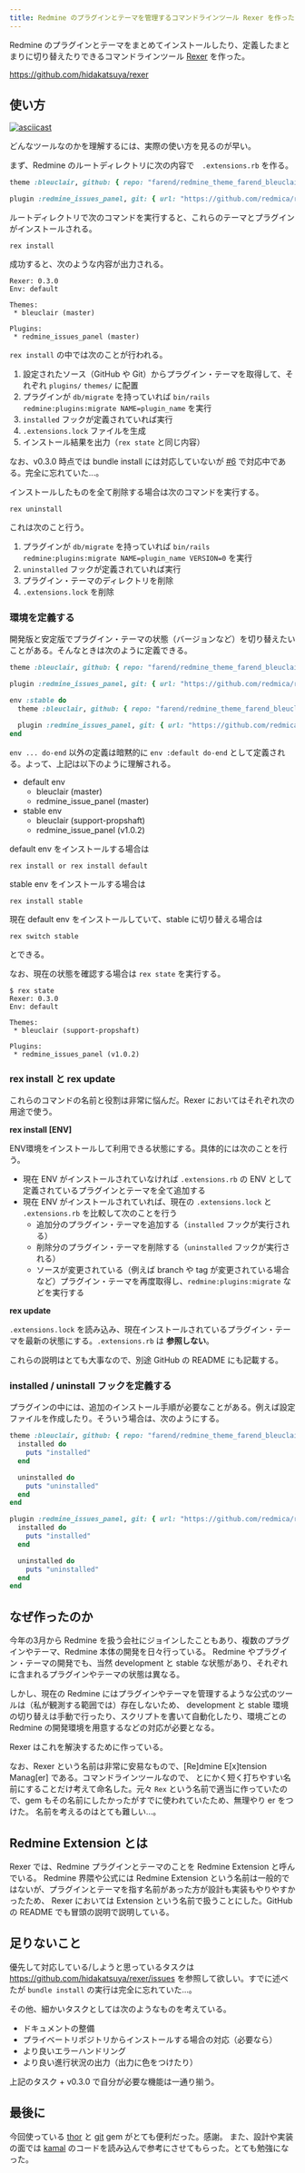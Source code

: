 ```yaml
---
title: Redmine のプラグインとテーマを管理するコマンドラインツール Rexer を作った
---
```


Redmine のプラグインとテーマをまとめてインストールしたり、定義したまとまりに切り替えたりできるコマンドラインツール [Rexer](https://github.com/hidakatsuya/rexer) を作った。

https://github.com/hidakatsuya/rexer

## 使い方

[![asciicast](https://asciinema.org/a/672754.svg)](https://asciinema.org/a/672754)

どんなツールなのかを理解するには、実際の使い方を見るのが早い。

まず、Redmine のルートディレクトリに次の内容で　`.extensions.rb` を作る。

```ruby
theme :bleuclair, github: { repo: "farend/redmine_theme_farend_bleuclair" }

plugin :redmine_issues_panel, git: { url: "https://github.com/redmica/redmine_issues_panel" }
```

ルートディレクトリで次のコマンドを実行すると、これらのテーマとプラグインがインストールされる。

```
rex install
```

成功すると、次のような内容が出力される。

```
Rexer: 0.3.0
Env: default

Themes:
 * bleuclair (master)

Plugins:
 * redmine_issues_panel (master)
```

`rex install` の中では次のことが行われる。

1. 設定されたソース（GitHub や Git）からプラグイン・テーマを取得して、それぞれ `plugins/` `themes/` に配置
2. プラグインが `db/migrate` を持っていれば `bin/rails redmine:plugins:migrate NAME=plugin_name` を実行
3. `installed` フックが定義されていれば実行
4. `.extensions.lock` ファイルを生成
5. インストール結果を出力（`rex state` と同じ内容）

なお、v0.3.0 時点では bundle install には対応していないが [#6](https://github.com/hidakatsuya/rexer/issues/6) で対応中である。完全に忘れていた...。

インストールしたものを全て削除する場合は次のコマンドを実行する。

```
rex uninstall
```

これは次のこと行う。

1. プラグインが `db/migrate` を持っていれば `bin/rails redmine:plugins:migrate NAME=plugin_name VERSION=0` を実行
2. `uninstalled` フックが定義されていれば実行
3. プラグイン・テーマのディレクトリを削除
4. `.extensions.lock` を削除

### 環境を定義する

開発版と安定版でプラグイン・テーマの状態（バージョンなど）を切り替えたいことがある。そんなときは次のように定義できる。

```ruby
theme :bleuclair, github: { repo: "farend/redmine_theme_farend_bleuclair" }

plugin :redmine_issues_panel, git: { url: "https://github.com/redmica/redmine_issues_panel" }

env :stable do
  theme :bleuclair, github: { repo: "farend/redmine_theme_farend_bleuclair", branch: "support-propshaft" }

  plugin :redmine_issues_panel, git: { url: "https://github.com/redmica/redmine_issues_panel", tag: "v1.0.2" }
end
````

`env ... do-end` 以外の定義は暗黙的に `env :default do-end` として定義される。よって、上記は以下のように理解される。

* default env
  * bleuclair (master)
  * redmine_issue_panel (master)
* stable env
  * bleuclair (support-propshaft)
  * redmine_issue_panel (v1.0.2)

default env をインストールする場合は
```
rex install or rex install default
```

stable env をインストールする場合は
```
rex install stable
```

現在 default env をインストールしていて、stable に切り替える場合は
```
rex switch stable
```

とできる。

なお、現在の状態を確認する場合は `rex state` を実行する。

```
$ rex state
Rexer: 0.3.0
Env: default

Themes:
 * bleuclair (support-propshaft)

Plugins:
 * redmine_issues_panel (v1.0.2)
```

### rex install と rex update

これらのコマンドの名前と役割は非常に悩んだ。Rexer においてはそれぞれ次の用途で使う。

**rex install [ENV]**

ENV環境をインストールして利用できる状態にする。具体的には次のことを行う。

* 現在 ENV がインストールされていなければ `.extensions.rb` の ENV として定義されているプラグインとテーマを全て追加する
* 現在 ENV がインストールされていれば、現在の `.extensions.lock` と `.extensions.rb` を比較して次のことを行う
  * 追加分のプラグイン・テーマを追加する（`installed` フックが実行される）
  * 削除分のプラグイン・テーマを削除する（`uninstalled` フックが実行される）
  * ソースが変更されている（例えば branch や tag が変更されている場合など）プラグイン・テーマを再度取得し、`redmine:plugins:migrate` などを実行する
 
**rex update**

`.extensions.lock` を読み込み、現在インストールされているプラグイン・テーマを最新の状態にする。`.extensions.rb` は **参照しない**。

これらの説明はとても大事なので、別途 GitHub の README にも記載する。

### installed / uninstall フックを定義する

プラグインの中には、追加のインストール手順が必要なことがある。例えば設定ファイルを作成したり。そういう場合は、次のようにする。

```ruby
theme :bleuclair, github: { repo: "farend/redmine_theme_farend_bleuclair" } do
  installed do
    puts "installed"
  end

  uninstalled do
    puts "uninstalled"
  end
end

plugin :redmine_issues_panel, git: { url: "https://github.com/redmica/redmine_issues_panel" } do
  installed do
    puts "installed"
  end

  uninstalled do
    puts "uninstalled"
  end
end
```

## なぜ作ったのか

今年の3月から Redmine を扱う会社にジョインしたこともあり、複数のプラグインやテーマ、Redmine 本体の開発を日々行っている。
Redmine やプラグイン・テーマの開発でも、当然 development と stable な状態があり、それぞれに含まれるプラグインやテーマの状態は異なる。

しかし、現在の Redmine にはプラグインやテーマを管理するような公式のツールは（私が観測する範囲では）存在しないため、
development と stable 環境の切り替えは手動で行ったり、スクリプトを書いて自動化したり、環境ごとの Redmine の開発環境を用意するなどの対応が必要となる。

Rexer はこれを解決するために作っている。

なお、Rexer という名前は非常に安易なもので、[Re]dmine E[x]tension Manag[er] である。コマンドラインツールなので、
とにかく短く打ちやすい名前にすることだけ考えて命名した。元々 `Rex` という名前で適当に作っていたので、gem もその名前にしたかったがすでに使われていたため、無理やり er をつけた。
名前を考えるのはとても難しい...。

## Redmine Extension とは

Rexer では、Redmine プラグインとテーマのことを Redmine Extension と呼んでいる。
Redmine 界隈や公式には Redmine Extension という名前は一般的ではないが、プラグインとテーマを指す名前があった方が設計も実装もやりやすかったため、
Rexer においては Extension という名前で扱うことにした。GitHub の README でも冒頭の説明で説明している。

## 足りないこと

優先して対応している/しようと思っているタスクは https://github.com/hidakatsuya/rexer/issues を参照して欲しい。すでに述べたが `bundle install` の実行は完全に忘れていた...。

その他、細かいタスクとしては次のようなものを考えている。

* ドキュメントの整備
* プライベートリポジトリからインストールする場合の対応（必要なら）
* より良いエラーハンドリング
* より良い進行状況の出力（出力に色をつけたり）

上記のタスク + v0.3.0 で自分が必要な機能は一通り揃う。

## 最後に

今回使っている [thor](https://github.com/rails/thor) と [git](https://github.com/ruby-git/ruby-git) gem がとても便利だった。感謝。
また、設計や実装の面では [kamal](https://github.com/basecamp/kamal) のコードを読み込んで参考にさせてもらった。とても勉強になった。
